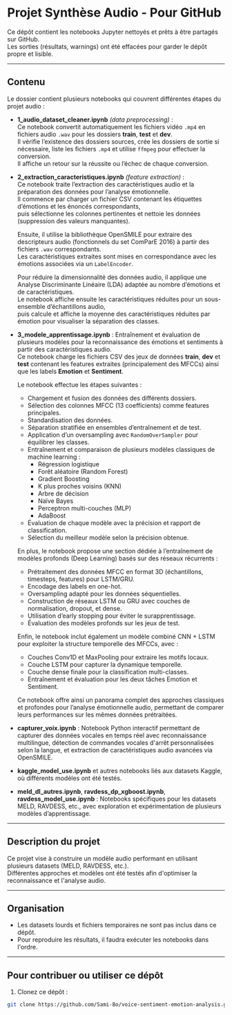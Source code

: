 # Projet Synthèse Audio - Pour GitHub

Ce dépôt contient les notebooks Jupyter nettoyés et prêts à être partagés sur GitHub.  
Les sorties (résultats, warnings) ont été effacées pour garder le dépôt propre et lisible.

---

## Contenu

Le dossier contient plusieurs notebooks qui couvrent différentes étapes du projet audio :

- **1_audio_dataset_cleaner.ipynb** *(data preprocessing)* :  
  Ce notebook convertit automatiquement les fichiers vidéo `.mp4` en fichiers audio `.wav` pour les dossiers **train**, **test** et **dev**.  
  Il vérifie l’existence des dossiers sources, crée les dossiers de sortie si nécessaire, liste les fichiers `.mp4` et utilise `ffmpeg` pour effectuer la conversion.  
  Il affiche un retour sur la réussite ou l’échec de chaque conversion.

- **2_extraction_caracteristiques.ipynb** *(feature extraction)* :  
  Ce notebook traite l’extraction des caractéristiques audio et la préparation des données pour l’analyse émotionnelle.  
  Il commence par charger un fichier CSV contenant les étiquettes d’émotions et les énoncés correspondants,  
  puis sélectionne les colonnes pertinentes et nettoie les données (suppression des valeurs manquantes).  

  Ensuite, il utilise la bibliothèque OpenSMILE pour extraire des descripteurs audio (fonctionnels du set ComParE 2016) à partir des fichiers `.wav` correspondants.  
  Les caractéristiques extraites sont mises en correspondance avec les émotions associées via un `LabelEncoder`.  

  Pour réduire la dimensionnalité des données audio, il applique une Analyse Discriminante Linéaire (LDA) adaptée au nombre d’émotions et de caractéristiques.  
  Le notebook affiche ensuite les caractéristiques réduites pour un sous-ensemble d’échantillons audio,  
  puis calcule et affiche la moyenne des caractéristiques réduites par émotion pour visualiser la séparation des classes.

- **3_modele_apprentissage.ipynb** : Entraînement et évaluation de plusieurs modèles pour la reconnaissance des émotions et sentiments à partir des caractéristiques audio.  
  Ce notebook charge les fichiers CSV des jeux de données **train**, **dev** et **test** contenant les features extraites (principalement des MFCCs) ainsi que les labels **Emotion** et **Sentiment**.  

  Le notebook effectue les étapes suivantes :  
  - Chargement et fusion des données des différents dossiers.  
  - Sélection des colonnes MFCC (13 coefficients) comme features principales.  
  - Standardisation des données.  
  - Séparation stratifiée en ensembles d’entraînement et de test.  
  - Application d’un oversampling avec `RandomOverSampler` pour équilibrer les classes.  
  - Entraînement et comparaison de plusieurs modèles classiques de machine learning :  
    - Régression logistique  
    - Forêt aléatoire (Random Forest)  
    - Gradient Boosting  
    - K plus proches voisins (KNN)  
    - Arbre de décision  
    - Naïve Bayes  
    - Perceptron multi-couches (MLP)  
    - AdaBoost  
  - Évaluation de chaque modèle avec la précision et rapport de classification.  
  - Sélection du meilleur modèle selon la précision obtenue.  

  En plus, le notebook propose une section dédiée à l’entraînement de modèles profonds (Deep Learning) basés sur des réseaux récurrents :  
  - Prétraitement des données MFCC en format 3D (échantillons, timesteps, features) pour LSTM/GRU.  
  - Encodage des labels en one-hot.  
  - Oversampling adapté pour les données séquentielles.  
  - Construction de réseaux LSTM ou GRU avec couches de normalisation, dropout, et dense.  
  - Utilisation d’early stopping pour éviter le surapprentissage.  
  - Évaluation des modèles profonds sur les jeux de test.  

  Enfin, le notebook inclut également un modèle combiné CNN + LSTM pour exploiter la structure temporelle des MFCCs, avec :  
  - Couches Conv1D et MaxPooling pour extraire les motifs locaux.  
  - Couche LSTM pour capturer la dynamique temporelle.  
  - Couche dense finale pour la classification multi-classes.  
  - Entraînement et évaluation pour les deux tâches Emotion et Sentiment.  

  Ce notebook offre ainsi un panorama complet des approches classiques et profondes pour l’analyse émotionnelle audio, permettant de comparer leurs performances sur les mêmes données prétraitées.
  
- **capturer_voix.ipynb** : Notebook Python interactif permettant de capturer des données vocales en temps réel avec reconnaissance multilingue, détection de commandes vocales d'arrêt personnalisées selon la langue, et extraction de caractéristiques audio avancées via OpenSMILE.

- **kaggle_model_use.ipynb** et autres notebooks liés aux datasets Kaggle, où différents modèles ont été testés.  
- **meld_dl_autres.ipynb**, **ravdess_dp_xgboost.ipynb**, **ravdess_model_use.ipynb** : Notebooks spécifiques pour les datasets MELD, RAVDESS, etc., avec exploration et expérimentation de plusieurs modèles d’apprentissage.
---

## Description du projet

Ce projet vise à construire un modèle audio performant en utilisant plusieurs datasets (MELD, RAVDESS, etc.).  
Différentes approches et modèles ont été testés afin d'optimiser la reconnaissance et l'analyse audio.

---

## Organisation
  
- Les datasets lourds et fichiers temporaires ne sont pas inclus dans ce dépôt.  
- Pour reproduire les résultats, il faudra exécuter les notebooks dans l'ordre.

---

## Pour contribuer ou utiliser ce dépôt

1. Clonez ce dépôt :  
```bash
git clone https://github.com/Sami-Bo/voice-sentiment-emotion-analysis.git
